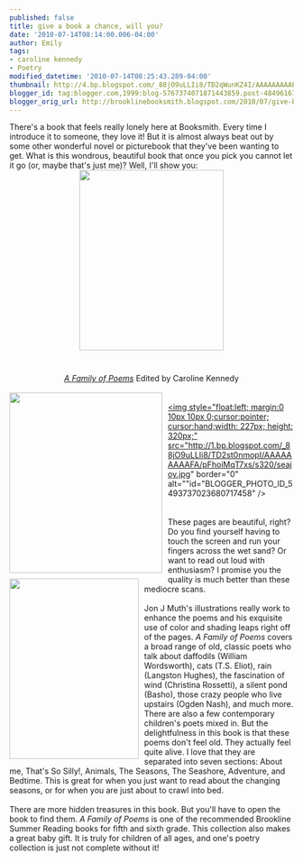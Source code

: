 ```yaml
---
published: false
title: give a book a chance, will you?
date: '2010-07-14T08:14:00.006-04:00'
author: Emily
tags:
- caroline kennedy
- Poetry
modified_datetime: '2010-07-14T08:25:43.289-04:00'
thumbnail: http://4.bp.blogspot.com/_88jO9uLLIi8/TD2qWunKZ4I/AAAAAAAAAEg/EiuUbsIqung/s72-c/CarolineKennedyPoetryBookCover.jpg
blogger_id: tag:blogger.com,1999:blog-5767374071871443859.post-4849616731131324929
blogger_orig_url: http://brooklinebooksmith.blogspot.com/2010/07/give-book-chance-will-you.html
---
```


There's a book that feels really lonely here at Booksmith.  Every time I introduce it to someone, they love it!  But it is almost always beat out by some other wonderful novel or picturebook that they've been wanting to get.  What is this wondrous, beautiful book that once you pick you cannot let it go (or, maybe that's just me)? Well, I'll show you:<br /><a onblur="try {parent.deselectBloggerImageGracefully();} catch(e) {}" href="http://4.bp.blogspot.com/_88jO9uLLIi8/TD2qWunKZ4I/AAAAAAAAAEg/EiuUbsIqung/s1600/CarolineKennedyPoetryBookCover.jpg"><img style="margin: 0px auto 10px; display: block; text-align: center; cursor: pointer; width: 256px; height: 320px;" src="http://4.bp.blogspot.com/_88jO9uLLIi8/TD2qWunKZ4I/AAAAAAAAAEg/EiuUbsIqung/s320/CarolineKennedyPoetryBookCover.jpg" alt="" id="BLOGGER_PHOTO_ID_5493734427908007810" border="0" /></a><br /><div style="text-align: center;"><span style="font-style: italic;"><a href="http://www.brooklinebooksmith-shop.com/book/9780786851119">A Family of Poems</a></span> Edited by Caroline Kennedy<br /></div><br /><a onblur="try {parent.deselectBloggerImageGracefully();} catch(e) {}" href="http://3.bp.blogspot.com/_88jO9uLLIi8/TD2qn3bgHSI/AAAAAAAAAEo/Z82uwef4-6Y/s1600/happiness.jpg"><img style="margin: 0pt 10px 10px 0pt; float: left; cursor: pointer; width: 271px; height: 320px;" src="http://3.bp.blogspot.com/_88jO9uLLIi8/TD2qn3bgHSI/AAAAAAAAAEo/Z82uwef4-6Y/s320/happiness.jpg" alt="" id="BLOGGER_PHOTO_ID_5493734722332794146" border="0" /></a><br /><a onblur="try {parent.deselectBloggerImageGracefully();} catch(e) {}" href="http://1.bp.blogspot.com/_88jO9uLLIi8/TD2st0nmopI/AAAAAAAAAFA/pFhoiMqT7xs/s1600/seajoy.jpg"><img style="float:left; margin:0 10px 10px 0;cursor:pointer; cursor:hand;width: 227px; height: 320px;" src="http://1.bp.blogspot.com/_88jO9uLLIi8/TD2st0nmopI/AAAAAAAAAFA/pFhoiMqT7xs/s320/seajoy.jpg" border="0" alt=""id="BLOGGER_PHOTO_ID_5493737023680717458" /></a><br /><a onblur="try {parent.deselectBloggerImageGracefully();} catch(e) {}" href="http://3.bp.blogspot.com/_88jO9uLLIi8/TD2q6fvmvfI/AAAAAAAAAE4/XQyLLfFz4A8/s1600/fairyArmor.jpg"><img style="margin: 0pt 10px 10px 0pt; float: left; cursor: pointer; width: 229px; height: 320px;" src="http://3.bp.blogspot.com/_88jO9uLLIi8/TD2q6fvmvfI/AAAAAAAAAE4/XQyLLfFz4A8/s320/fairyArmor.jpg" alt="" id="BLOGGER_PHOTO_ID_5493735042392178162" border="0" /></a><br /><br />These pages are beautiful, right?  Do you find yourself having to touch the screen and run your fingers across the wet sand?  Or want to read out loud with enthusiasm?  I promise you the quality is much better than these mediocre scans.<br /><br />Jon J Muth's illustrations really work to enhance the poems and his exquisite use of color and shading leaps right off of the pages.   <span style="font-style: italic;">A Family of Poems</span> covers a broad range of old, classic poets who talk about daffodils (William Wordsworth), cats (T.S. Eliot), rain (Langston Hughes), the fascination of wind (Christina Rossetti), a silent pond (Basho), those crazy people who live upstairs (Ogden Nash), and much more.  There are also a few contemporary children's poets mixed in.  But the delightfulness in this book is that these poems don't feel old.  They actually feel quite alive.  I love that they are separated into seven sections: About me, That's So Silly!, Animals, The Seasons, The Seashore, Adventure, and Bedtime.  This is great for when you just want to read about the changing seasons, or for when you are just about to crawl into bed.<br /><br />There are more hidden treasures in this book.  But you'll have to open the book to find them.  <span style="font-style: italic;">A Family of Poems</span> is one of the recommended Brookline Summer Reading books for fifth and sixth grade.  This collection also makes a great baby gift.  It is truly for children of all ages, and one's poetry collection is just not complete without it!